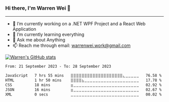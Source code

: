 ### Hi there, I'm Warren Wei 👋
<!--[![LinkedIn](https://img.shields.io/badge/-LinkedIn-0073b1?style=flat-square&logo=linkedin&logoColor=white)](https://www.linkedin.com/in/dongwei-wei/)-->
---
- 🔭 I’m currently working on a .NET WPF Project and a React Web Application
- 🌱 I’m currently learning everything
- 💬 Ask me about Anything
- 📫 Reach me through email: warrenwei.work@gmail.com

[![Warren's GitHub stats](https://github-readme-stats.vercel.app/api?username=Warren-Wei&count_private=true&theme=gotham&show_icons=true&hide_border=true)](https://github.com/Warren-Wei)<br/>

<!--START_SECTION:waka-->

```txt
From: 21 September 2023 - To: 28 September 2023

JavaScript   7 hrs 55 mins   ⣿⣿⣿⣿⣿⣿⣿⣿⣿⣿⣿⣿⣿⣿⣿⣿⣿⣿⣿⣄⣀⣀⣀⣀⣀   76.58 %
HTML         1 hr 50 mins    ⣿⣿⣿⣿⣦⣀⣀⣀⣀⣀⣀⣀⣀⣀⣀⣀⣀⣀⣀⣀⣀⣀⣀⣀⣀   17.78 %
CSS          18 mins         ⣶⣀⣀⣀⣀⣀⣀⣀⣀⣀⣀⣀⣀⣀⣀⣀⣀⣀⣀⣀⣀⣀⣀⣀⣀   02.92 %
JSON         16 mins         ⣶⣀⣀⣀⣀⣀⣀⣀⣀⣀⣀⣀⣀⣀⣀⣀⣀⣀⣀⣀⣀⣀⣀⣀⣀   02.67 %
XML          0 secs          ⣀⣀⣀⣀⣀⣀⣀⣀⣀⣀⣀⣀⣀⣀⣀⣀⣀⣀⣀⣀⣀⣀⣀⣀⣀   00.02 %
```

<!--END_SECTION:waka-->

<!--[![Top Langs](https://github-readme-stats.vercel.app/api/top-langs/?username=Warren-Wei&count_private=true&theme=graywhite&langs_count=8&layout=compact&card_width=445&hide_border=true)](https://github.com/Warren-Wei/)-->
